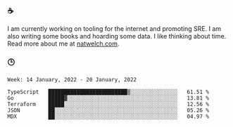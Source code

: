 ### ☕

I am currently working on tooling for the internet and promoting SRE. I am also writing some books and hoarding some data. I like thinking about time. Read more about me at [natwelch.com](https://natwelch.com).

### 🕒

<!--START_SECTION:waka-->
```text
Week: 14 January, 2022 - 20 January, 2022

TypeScript   █████████████████████████▒░░░░░░░░░░░░░░░   61.51 % 
Go           █████▓░░░░░░░░░░░░░░░░░░░░░░░░░░░░░░░░░░░   13.81 % 
Terraform    █████░░░░░░░░░░░░░░░░░░░░░░░░░░░░░░░░░░░░   12.56 % 
JSON         ██░░░░░░░░░░░░░░░░░░░░░░░░░░░░░░░░░░░░░░░   05.26 % 
MDX          ██░░░░░░░░░░░░░░░░░░░░░░░░░░░░░░░░░░░░░░░   04.97 % 
```
<!--END_SECTION:waka-->
